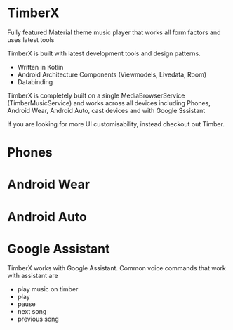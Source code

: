 # TimberX
Fully featured Material theme music player that works all form factors and uses latest tools

TimberX is built with latest development tools and design patterns.
- Written in Kotlin
- Android Architecture Components (Viewmodels, Livedata, Room)
- Databinding

TimberX is completely built on a single MediaBrowserService (TimberMusicService) and works across all devices including Phones, Android Wear, Android Auto, cast devices and with Google Sssistant

If you are looking for more UI customisability, instead checkout out Timber.

# Phones

# Android Wear

# Android Auto

# Google Assistant

TimberX works with Google Assistant. Common voice commands that work with assistant are 

 - play music on timber
 - play 
 - pause
 - next song
 - previous song
